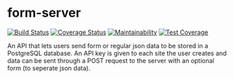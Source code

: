 # form-server
[![Build Status](https://travis-ci.com/mahsheikhdir/form-server.svg?branch=master)](https://travis-ci.com/mahsheikhdir/form-server)
[![Coverage Status](https://coveralls.io/repos/github/mahsheikhdir/form-server/badge.svg?branch=master)](https://coveralls.io/github/mahsheikhdir/form-server?branch=master)
[![Maintainability](https://api.codeclimate.com/v1/badges/c09c0a7f517fa712543d/maintainability)](https://codeclimate.com/github/mahsheikhdir/form-server/maintainability)
[![Test Coverage](https://api.codeclimate.com/v1/badges/c09c0a7f517fa712543d/test_coverage)](https://codeclimate.com/github/mahsheikhdir/form-server/test_coverage)

An API that lets users send form or regular json data to be stored in a PostgreSQL database. An API key is given to each site the user creates and data can be sent through a POST request to the server with an optional form (to seperate json data).
